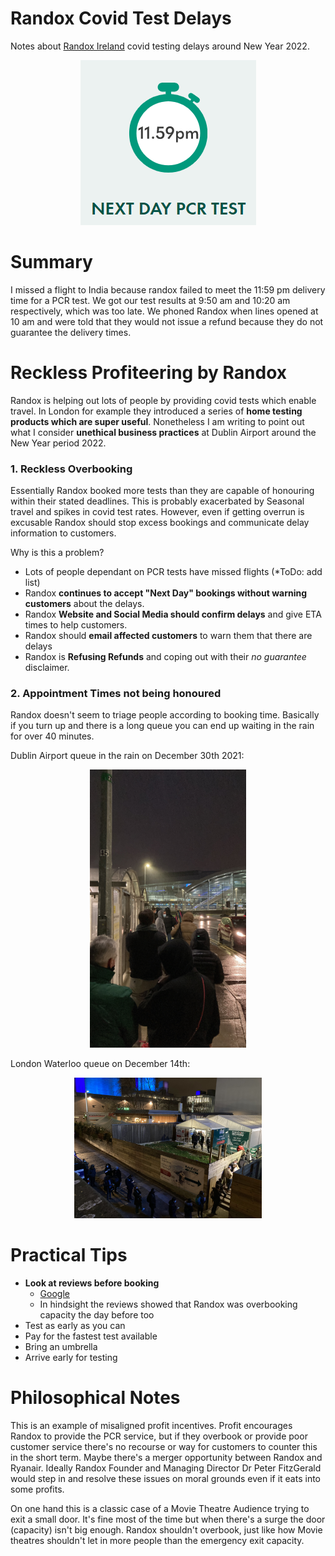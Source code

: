 # Randox Covid Test Delays
Notes about [Randox Ireland](https://booking.randox.ie/) covid testing delays around New Year 2022.
<p align="center">
  <img src="https://github.com/FergM/chronological-blog/blob/main/2022/images/2022-01-01_Randox_Next_Day_Covid_Test.PNG" />
</p>

# Summary
I missed a flight to India because randox failed to meet the 11:59 pm delivery time for a PCR test. We got our test results at 9:50 am and 10:20 am respectively, which was too late. We phoned Randox when lines opened at 10 am and were told that they would not issue a refund because they do not guarantee the delivery times.

# Reckless Profiteering by Randox
Randox is helping out lots of people by providing covid tests which enable travel. In London for example they introduced a series of **home testing products which are super useful**. Nonetheless I am writing to point out what I consider **unethical business practices** at Dublin Airport around the New Year period 2022.

### **1. Reckless Overbooking**
Essentially Randox booked more tests than they are capable of honouring within their stated deadlines. This is probably exacerbated by Seasonal travel and spikes in covid test rates. However, even if getting overrun is excusable Randox should stop excess bookings and communicate delay information to customers.

Why is this a problem?
* Lots of people dependant on PCR tests have missed flights (*ToDo: add list)
* Randox **continues to accept "Next Day" bookings without warning customers** about the delays.
* Randox **Website and Social Media should confirm delays** and give ETA times to help customers.
* Randox should **email affected customers** to warn them that there are delays
* Randox is **Refusing Refunds** and coping out with their *no guarantee* disclaimer.


### 2. Appointment Times not being honoured
Randox doesn't seem to triage people according to booking time. Basically if you turn up and there is a long queue you can end up waiting in the rain for over 40 minutes.

Dublin Airport queue in the rain on December 30th 2021:
<p align="center">
  <img src="https://github.com/FergM/chronological-blog/blob/main/2022/images/2021-12-30_Randox_Dublin_Airport.jpg" width="250"/>
</p>

London Waterloo queue on December 14th:
<p align="center">
  <img src="https://github.com/FergM/chronological-blog/blob/main/2022/images/2021-12-14_Randox_London_Waterloo.jpg" width="300"/>
</p>

# Practical Tips
* **Look at reviews before booking**
    * [Google](https://www.google.com/search?q=randox+dublin+airport)
    * In hindsight the reviews showed that Randox was overbooking capacity the day before too
* Test as early as you can
* Pay for the fastest test available
* Bring an umbrella
* Arrive early for testing

# Philosophical Notes
This is an example of misaligned profit incentives. Profit encourages Randox to provide the PCR service, but if they overbook or provide poor customer service there's no recourse or way for customers to counter this in the short term. Maybe there's a merger opportunity between Randox and Ryanair. Ideally Randox Founder and Managing Director Dr Peter FitzGerald would step in and resolve these issues on moral grounds even if it eats into some profits.

On one hand this is a classic case of a Movie Theatre Audience trying to exit a small door. It's fine most of the time but when there's a surge the door (capacity) isn't big enough. Randox shouldn't overbook, just like how Movie theatres shouldn't let in more people than the emergency exit capacity.

